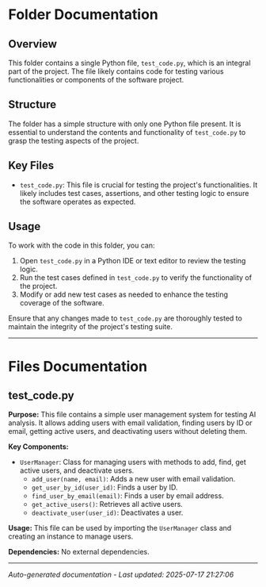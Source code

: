 # Folder Documentation

## Overview
This folder contains a single Python file, `test_code.py`, which is an integral part of the project. The file likely contains code for testing various functionalities or components of the software project.

## Structure
The folder has a simple structure with only one Python file present. It is essential to understand the contents and functionality of `test_code.py` to grasp the testing aspects of the project.

## Key Files
- `test_code.py`: This file is crucial for testing the project's functionalities. It likely includes test cases, assertions, and other testing logic to ensure the software operates as expected.

## Usage
To work with the code in this folder, you can:
1. Open `test_code.py` in a Python IDE or text editor to review the testing logic.
2. Run the test cases defined in `test_code.py` to verify the functionality of the project.
3. Modify or add new test cases as needed to enhance the testing coverage of the software.

Ensure that any changes made to `test_code.py` are thoroughly tested to maintain the integrity of the project's testing suite.

---

# Files Documentation

## test_code.py

**Purpose:** This file contains a simple user management system for testing AI analysis. It allows adding users with email validation, finding users by ID or email, getting active users, and deactivating users without deleting them.

**Key Components:**
- `UserManager`: Class for managing users with methods to add, find, get active users, and deactivate users.
  - `add_user(name, email)`: Adds a new user with email validation.
  - `get_user_by_id(user_id)`: Finds a user by ID.
  - `find_user_by_email(email)`: Finds a user by email address.
  - `get_active_users()`: Retrieves all active users.
  - `deactivate_user(user_id)`: Deactivates a user.

**Usage:** This file can be used by importing the `UserManager` class and creating an instance to manage users.

**Dependencies:** No external dependencies.

---
*Auto-generated documentation - Last updated: 2025-07-17 21:27:06*
